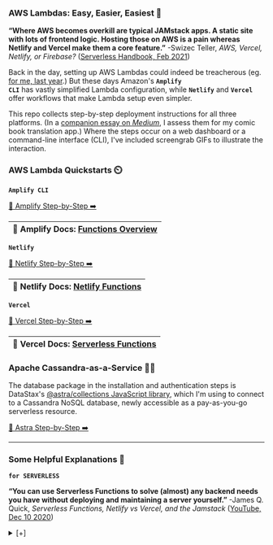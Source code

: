 ### AWS Lambdas: Easy, Easier, Easiest 🍳 ###

<strong>“Where AWS becomes overkill are typical JAMstack apps. A static site with lots of frontend logic. Hosting those on AWS is a pain whereas Netlify and Vercel make them a core feature.”</strong> -Swizec Teller, *AWS, Vercel, Netlify, or Firebase?* ([Serverless Handbook, Feb 2021](https://serverlesshandbook.dev/serverless-flavors/))

Back in the day, setting up AWS Lambdas could indeed be treacherous (eg. [for me, last year](https://joeyanuff-33180.medium.com/6-tricks-for-simpler-cloud-cv-1036b99ac791).) But these days Amazon's <code><strong>Amplify CLI</strong></code> has vastly simplified Lambda configuration, while <code><strong>Netlify</strong></code> and <code><strong>Vercel</strong></code> offer workflows that make Lambda setup even simpler. 

This repo collects step-by-step deployment instructions for all three platforms. (In a [companion essay on _Medium_](), I assess them for my comic book translation app.) Where the steps occur on a web dashboard or a command-line interface (CLI), I've included screengrab GIFs to illustrate the interaction.

### AWS Lambda Quickstarts ⏲️ ###


<code><strong>Amplify CLI</strong></code>

<p></p>

<a href="amplify-with-create-react-app">📔 Amplify Step-by-Step ➡️ </a>

<a href="datastax-serverless-db"></a>

<p></p>

<table>
  <thead>
    <tr><th>
      📖 Amplify Docs: <a href="https://docs.amplify.aws/cli/function">Functions Overview</a>
    </th></tr>
  </thead>
</table>

<p></p>


<code><strong>Netlify</strong></code>  

<p></p>

<a href="netlify-with-create-react-app">📔 Netlify Step-by-Step ➡️ </a>


<p></p>

<table>
  <thead>
    <tr><th>
      📖 Netlify Docs: <a href="https://www.netlify.com/products/functions/">Netlify Functions</a>
    </th></tr>
  </thead>
</table>

<p></p>

<code><strong>Vercel</strong></code>

<p></p>

<a href="vercel-with-next-js">📔 Vercel Step-by-Step ➡️ </a>

<p></p>

<table>
  <thead>
    <tr><th>
      📖 Vercel Docs: <a href="https://vercel.com/docs/serverless-functions/introduction#path-segments">Serverless Functions</a>
    </th></tr>
  </thead>
</table>




### Apache Cassandra-as-a-Service 👩‍🚀 ###

The database package in the installation and authentication steps is DataStax's <a href="https://www.npmjs.com/package/@astrajs/collections">@astra/collections JavaScript library</a>, which I'm using to connect to a Cassandra NoSQL database, newly accessible as a pay-as-you-go serverless resource.

<p></p>

<a href="datastax-serverless-db">📔 Astra Step-by-Step ➡️ </a>

<p></p>







<p></p>



</details>


<p></p>


---

### Some Helpful Explanations 💬 ###

<code><strong>for SERVERLESS</strong></code>

<strong>“You can use Serverless Functions to solve (almost) any backend needs you have without deploying and maintaining a server yourself.”</strong>
-James Q. Quick, <em>Serverless Functions, Netlify vs Vercel, and the Jamstack</em> (<a href="https://morioh.com/p/dc014b3356d2">YouTube, Dec 10 2020</a>)


<p></p>

<details closed>
<summary> [+] </summary>

<p></p>

<strong>“When serverless started, it was about making the lives of backend developers easier. As it’s progressing, we’re seeing more frontend focused teams using serverless to build APIs and access data that wasn’t easily accessible. Serverless is going mainstream.”</strong>
-Matt Biilmann, <em>Interview with Matt Biilmann, CEO and co-founder, Netlify</em> (<a href="https://jaxenter.com/biilmann-jamstack-interview-173821.html">Jaxenter, Feb 16 2021</a>)

<p></p>

<code><strong>for JAMSTACK</strong></code>


<p></p>


<strong>“For static content, everything is prebuilt and cached. For dynamic content, companies build microservices that are loaded on demand and that can scale easily.”</strong>
-Romain Dillet, <em>Cloudflare is testing a Netlify competitor to host Jamstack sites</em> (<a href="https://techcrunch.com/2020/12/07/cloudflare-is-testing-a-netlify-competitor-to-host-jamstack-sites/)">TechCrunch, Dec 7 2020</a>)


<p></p>


<strong>“You effectively remove the performance tradeoff of serverless because static elements of the website are pre-rendered, and then a serverless backend is delivered either via APIs or right from the network edge in response to request/response logic.”</strong>
-Matt Biilmann, <em>Interview with Matt Biilmann, CEO and co-founder, Netlify</em> (<a href="https://jaxenter.com/biilmann-jamstack-interview-173821.html">Jaxenter, Feb 16 2021</a>)


<p></p>


<code><strong>for VERCEL</strong></code>


<p></p>


<strong>“Unlike Netlify, Vercel simplifies its serverless function signature by only accepting requests and responses as parameters, which is achieved by wrapping the original AWS Lambda environment and simplifying it only for serving content purposes. Brilliant idea!”</strong>
-Emrah Samdan, <em>Why do companies invent their own serverless functions?</em> (<a href="https://blog.thundra.io/why-do-companies-invent-their-own-serverless-functions">Thundra Blog, Jul 2020</a>)


<p></p>

</details>


<p></p>
